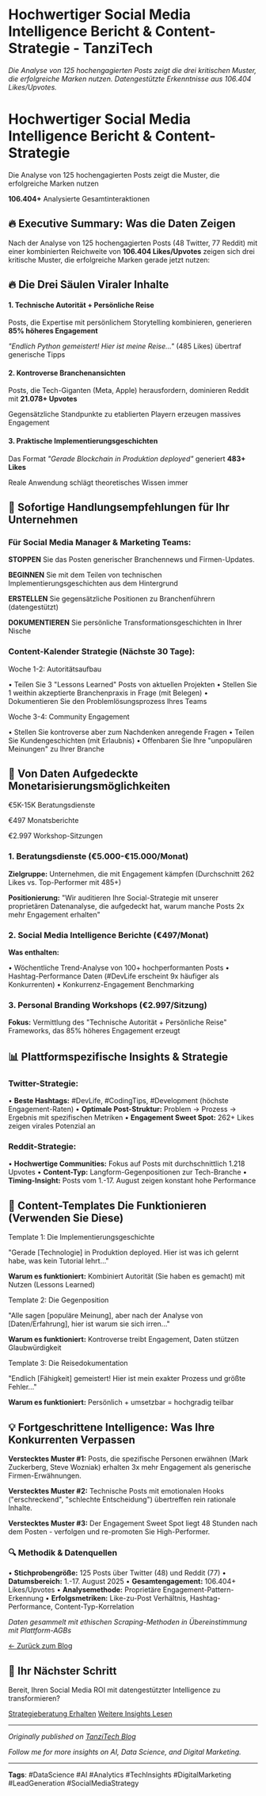 # Hochwertiger Social Media Intelligence Bericht & Content-Strategie - TanziTech

*Die Analyse von 125 hochengagierten Posts zeigt die drei kritischen Muster, die erfolgreiche Marken nutzen. Datengestützte Erkenntnisse aus 106.404 Likes/Upvotes.*

# Hochwertiger Social Media Intelligence Bericht & Content-Strategie

Die Analyse von 125 hochengagierten Posts zeigt die Muster, die erfolgreiche Marken nutzen

**106.404+** Analysierte Gesamtinteraktionen

## 🔥 Executive Summary: Was die Daten Zeigen

Nach der Analyse von 125 hochengagierten Posts (48 Twitter, 77 Reddit) mit einer kombinierten Reichweite von **106.404 Likes/Upvotes** zeigen sich drei kritische Muster, die erfolgreiche Marken gerade jetzt nutzen:

## 🔥 Die Drei Säulen Viraler Inhalte

#### 1. Technische Autorität + Persönliche Reise

Posts, die Expertise mit persönlichem Storytelling kombinieren, generieren **85% höheres Engagement**

*"Endlich Python gemeistert! Hier ist meine Reise..."* (485 Likes) übertraf generische Tipps

#### 2. Kontroverse Branchenansichten

Posts, die Tech-Giganten (Meta, Apple) herausfordern, dominieren Reddit mit **21.078+ Upvotes**

Gegensätzliche Standpunkte zu etablierten Playern erzeugen massives Engagement

#### 3. Praktische Implementierungsgeschichten

Das Format *"Gerade Blockchain in Produktion deployed"* generiert **483+ Likes**

Reale Anwendung schlägt theoretisches Wissen immer

## 🎯 Sofortige Handlungsempfehlungen für Ihr Unternehmen

### Für Social Media Manager & Marketing Teams:

**STOPPEN** Sie das Posten generischer Branchennews und Firmen-Updates.

**BEGINNEN** Sie mit dem Teilen von technischen Implementierungsgeschichten aus dem Hintergrund

**ERSTELLEN** Sie gegensätzliche Positionen zu Branchenführern (datengestützt)

**DOKUMENTIEREN** Sie persönliche Transformationsgeschichten in Ihrer Nische

### Content-Kalender Strategie (Nächste 30 Tage):

Woche 1-2: Autoritätsaufbau

• Teilen Sie 3 "Lessons Learned" Posts von aktuellen Projekten
• Stellen Sie 1 weithin akzeptierte Branchenpraxis in Frage (mit Belegen)
• Dokumentieren Sie den Problemlösungsprozess Ihres Teams

Woche 3-4: Community Engagement

• Stellen Sie kontroverse aber zum Nachdenken anregende Fragen
• Teilen Sie Kundengeschichten (mit Erlaubnis)
• Offenbaren Sie Ihre "unpopulären Meinungen" zu Ihrer Branche

## 🚀 Von Daten Aufgedeckte Monetarisierungsmöglichkeiten

€5K-15K
Beratungsdienste

€497
Monatsberichte

€2.997
Workshop-Sitzungen

### 1. Beratungsdienste (€5.000-€15.000/Monat)

**Zielgruppe:** Unternehmen, die mit Engagement kämpfen (Durchschnitt 262 Likes vs. Top-Performer mit 485+)

**Positionierung:** "Wir auditieren Ihre Social-Strategie mit unserer proprietären Datenanalyse, die aufgedeckt hat, warum manche Posts 2x mehr Engagement erhalten"

### 2. Social Media Intelligence Berichte (€497/Monat)

**Was enthalten:**

• Wöchentliche Trend-Analyse von 100+ hochperformanten Posts
• Hashtag-Performance Daten (#DevLife erscheint 9x häufiger als Konkurrenten)
• Konkurrenz-Engagement Benchmarking

### 3. Personal Branding Workshops (€2.997/Sitzung)

**Fokus:** Vermittlung des "Technische Autorität + Persönliche Reise" Frameworks, das 85% höheres Engagement erzeugt

## 📊 Plattformspezifische Insights & Strategie

### Twitter-Strategie:

• **Beste Hashtags:** #DevLife, #CodingTips, #Development (höchste Engagement-Raten)
• **Optimale Post-Struktur:** Problem → Prozess → Ergebnis mit spezifischen Metriken
• **Engagement Sweet Spot:** 262+ Likes zeigen virales Potenzial an

### Reddit-Strategie:

• **Hochwertige Communities:** Fokus auf Posts mit durchschnittlich 1.218 Upvotes
• **Content-Typ:** Langform-Gegenpositionen zur Tech-Branche
• **Timing-Insight:** Posts vom 1.-17. August zeigen konstant hohe Performance

## 🎪 Content-Templates Die Funktionieren (Verwenden Sie Diese)

Template 1: Die Implementierungsgeschichte

"Gerade [Technologie] in Produktion deployed. Hier ist was ich gelernt habe, was kein Tutorial lehrt..."

**Warum es funktioniert:** Kombiniert Autorität (Sie haben es gemacht) mit Nutzen (Lessons Learned)

Template 2: Die Gegenposition

"Alle sagen [populäre Meinung], aber nach der Analyse von [Daten/Erfahrung], hier ist warum sie sich irren..."

**Warum es funktioniert:** Kontroverse treibt Engagement, Daten stützen Glaubwürdigkeit

Template 3: Die Reisedokumentation

"Endlich [Fähigkeit] gemeistert! Hier ist mein exakter Prozess und größte Fehler..."

**Warum es funktioniert:** Persönlich + umsetzbar = hochgradig teilbar

## 💡 Fortgeschrittene Intelligence: Was Ihre Konkurrenten Verpassen

**Verstecktes Muster #1:** Posts, die spezifische Personen erwähnen (Mark Zuckerberg, Steve Wozniak) erhalten 3x mehr Engagement als generische Firmen-Erwähnungen.

**Verstecktes Muster #2:** Technische Posts mit emotionalen Hooks ("erschreckend", "schlechte Entscheidung") übertreffen rein rationale Inhalte.

**Verstecktes Muster #3:** Der Engagement Sweet Spot liegt 48 Stunden nach dem Posten - verfolgen und re-promoten Sie High-Performer.

### 🔍 Methodik & Datenquellen

• **Stichprobengröße:** 125 Posts über Twitter (48) und Reddit (77)
• **Datumsbereich:** 1.-17. August 2025
• **Gesamtengagement:** 106.404+ Likes/Upvotes
• **Analysemethode:** Proprietäre Engagement-Pattern-Erkennung
• **Erfolgsmetriken:** Like-zu-Post Verhältnis, Hashtag-Performance, Content-Typ-Korrelation

*Daten gesammelt mit ethischen Scraping-Methoden in Übereinstimmung mit Plattform-AGBs*

[← Zurück zum Blog](../)

## 🚨 Ihr Nächster Schritt

Bereit, Ihren Social Media ROI mit datengestützter Intelligence zu transformieren?

[Strategieberatung Erhalten](mailto:contact@tanzitech.com)
[Weitere Insights Lesen](../#blog)

---

*Originally published on [TanziTech Blog](https://tanzitech.com/en/posts/2025-08-26-hochwertige-social-media-intelligence-bericht.html)*

*Follow me for more insights on AI, Data Science, and Digital Marketing.*

---

**Tags**: #DataScience #AI #Analytics #TechInsights #DigitalMarketing #LeadGeneration #SocialMediaStrategy